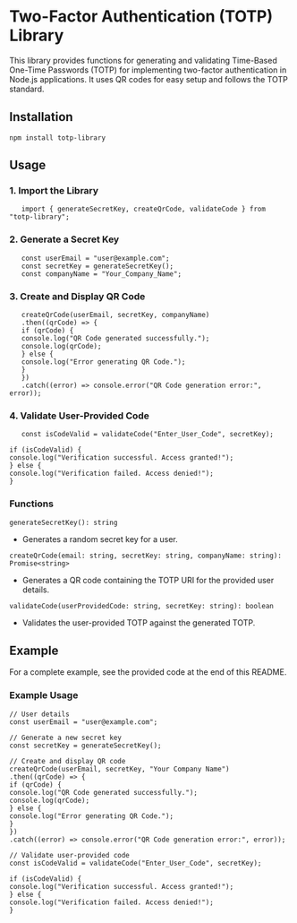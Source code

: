 # Two-Factor Authentication (TOTP) Library

This library provides functions for generating and validating Time-Based One-Time Passwords (TOTP) for implementing two-factor authentication in Node.js applications. It uses QR codes for easy setup and follows the TOTP standard.

## Installation

```
npm install totp-library
```

## Usage

### 1. Import the Library

```
   import { generateSecretKey, createQrCode, validateCode } from "totp-library";
```

### 2. Generate a Secret Key

```
   const userEmail = "user@example.com";
   const secretKey = generateSecretKey();
   const companyName = "Your_Company_Name";
```

### 3. Create and Display QR Code

```
   createQrCode(userEmail, secretKey, companyName)
   .then((qrCode) => {
   if (qrCode) {
   console.log("QR Code generated successfully.");
   console.log(qrCode);
   } else {
   console.log("Error generating QR Code.");
   }
   })
   .catch((error) => console.error("QR Code generation error:", error));
```

### 4. Validate User-Provided Code

```
   const isCodeValid = validateCode("Enter_User_Code", secretKey);

if (isCodeValid) {
console.log("Verification successful. Access granted!");
} else {
console.log("Verification failed. Access denied!");
}
```

### Functions

```
generateSecretKey(): string
```

- Generates a random secret key for a user.

```
createQrCode(email: string, secretKey: string, companyName: string): Promise<string>
```

- Generates a QR code containing the TOTP URI for the provided user details.

```
validateCode(userProvidedCode: string, secretKey: string): boolean
```

- Validates the user-provided TOTP against the generated TOTP.

## Example

For a complete example, see the provided code at the end of this README.

### Example Usage

```
// User details
const userEmail = "user@example.com";

// Generate a new secret key
const secretKey = generateSecretKey();

// Create and display QR code
createQrCode(userEmail, secretKey, "Your Company Name")
.then((qrCode) => {
if (qrCode) {
console.log("QR Code generated successfully.");
console.log(qrCode);
} else {
console.log("Error generating QR Code.");
}
})
.catch((error) => console.error("QR Code generation error:", error));

// Validate user-provided code
const isCodeValid = validateCode("Enter_User_Code", secretKey);

if (isCodeValid) {
console.log("Verification successful. Access granted!");
} else {
console.log("Verification failed. Access denied!");
}
```
